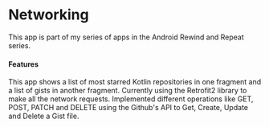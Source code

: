 # Networking
This app is part of my series of apps in the Android Rewind and Repeat series. 

#### Features
This app shows a list of most starred Kotlin repositories in one fragment and a list of gists in another fragment.
Currently using the Retrofit2 library to make all the network requests. Implemented different operations like 
GET, POST, PATCH and DELETE using the Github's API to Get, Create, Update and Delete a Gist file.

